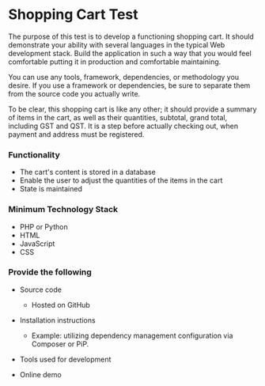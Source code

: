 # Shopping Cart Test

The purpose of this test is to develop a functioning shopping cart. It should demonstrate your ability with several languages in the typical Web development stack. Build the application in such a way that you would feel comfortable putting it in production and comfortable maintaining.

You can use any tools, framework, dependencies, or methodology you desire. If you use a framework or dependencies, be sure to separate them from the source code you actually write.

To be clear, this shopping cart is like any other; it should provide a summary of items in the cart, as well as their quantities, subtotal, grand total, including GST and QST. It is a step before actually checking out, when payment and address must be registered.

### Functionality

- The cart's content is stored in a database
- Enable the user to adjust the quantities of the items in the cart
- State is maintained

### Minimum Technology Stack

- PHP or Python
- HTML
- JavaScript
- CSS

### Provide the following

- Source code
    - Hosted on GitHub

- Installation instructions
    - Example: utilizing dependency management configuration via Composer or PiP.
- Tools used for development
- Online demo
